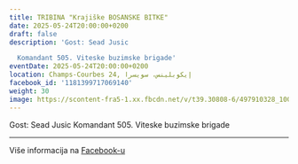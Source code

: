 ```yaml
---
title: TRIBINA "Krajiške BOSANSKE BITKE"
date: 2025-05-24T20:00:00+0200
draft: false
description: 'Gost: Sead Jusic

  Komandant 505. Viteske buzimske brigade'
eventDate: 2025-05-24T20:00:00+0200
location: Champs-Courbes 24, ‏إيكوبلينس‏، ‏سويسرا‏
facebook_id: '1181399717069140'
weight: 30
image: https://scontent-fra5-1.xx.fbcdn.net/v/t39.30808-6/497910328_1007825038144762_7375653666811415510_n.jpg?_nc_cat=110&ccb=1-7&_nc_sid=9e60e4&_nc_ohc=CWhXnm0BJecQ7kNvwGe2a1W&_nc_oc=Adlq3r2hgu4kfCpK7lvKWGPCAjuQtHtm-wkFthS0hTwkd0kGlTDMMWqolfa4I2oppZQ&_nc_zt=23&_nc_ht=scontent-fra5-1.xx&edm=ABTKTjYEAAAA&_nc_gid=vmtT_NMK9BCtzZtpVyBUbw&_nc_tpa=Q5bMBQH3MbR5H3gM_em7WS8CPuYUFOuFYt3LqO2jDmiTHZkJP5MjmvgHM6sHh75toA_tKOtj_oFx6-uPuQ&oh=00_AfdTNcpa0K_j8sDyMBPDPTzk6ssqkE6vyg3RHe_fpOvJ_g&oe=6907432F
---
```


Gost: Sead Jusic
Komandant 505. Viteske buzimske brigade

---

Više informacija na [Facebook-u](https://facebook.com/events/1181399717069140)